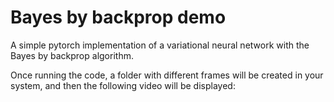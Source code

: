 # Bayes by backprop demo
A simple pytorch implementation of a variational neural network with the Bayes by backprop algorithm.

Once running the code, a folder with different frames will be created in your system, and then the 
following video will be displayed:


